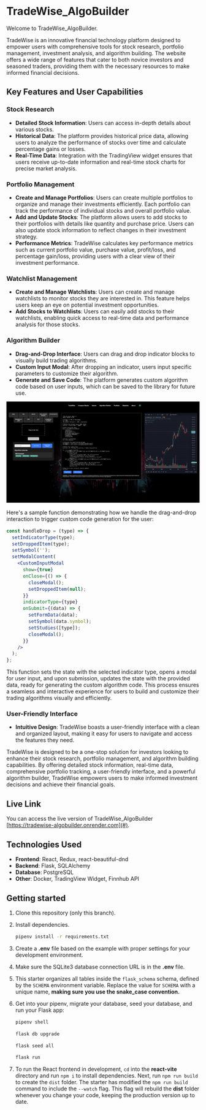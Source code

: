 # TradeWise_AlgoBuilder

Welcome to TradeWise_AlgoBuilder.

TradeWise is an innovative financial technology platform designed to empower users with comprehensive tools for stock research, portfolio management, investment analysis, and algorithm building. The website offers a wide range of features that cater to both novice investors and seasoned traders, providing them with the necessary resources to make informed financial decisions.

## Key Features and User Capabilities

### Stock Research
- **Detailed Stock Information**: Users can access in-depth details about various stocks.
- **Historical Data**: The platform provides historical price data, allowing users to analyze the performance of stocks over time and calculate percentage gains or losses.
- **Real-Time Data**: Integration with the TradingView widget ensures that users receive up-to-date information and real-time stock charts for precise market analysis.

### Portfolio Management
- **Create and Manage Portfolios**: Users can create multiple portfolios to organize and manage their investments efficiently. Each portfolio can track the performance of individual stocks and overall portfolio value.
- **Add and Update Stocks**: The platform allows users to add stocks to their portfolios with details like quantity and purchase price. Users can also update stock information to reflect changes in their investment strategy.
- **Performance Metrics**: TradeWise calculates key performance metrics such as current portfolio value, purchase value, profit/loss, and percentage gain/loss, providing users with a clear view of their investment performance.

### Watchlist Management
- **Create and Manage Watchlists**: Users can create and manage watchlists to monitor stocks they are interested in. This feature helps users keep an eye on potential investment opportunities.
- **Add Stocks to Watchlists**: Users can easily add stocks to their watchlists, enabling quick access to real-time data and performance analysis for those stocks.

### Algorithm Builder
- **Drag-and-Drop Interface**: Users can drag and drop indicator blocks to visually build trading algorithms.
- **Custom Input Modal**: After dropping an indicator, users input specific parameters to customize their algorithm.
- **Generate and Save Code**: The platform generates custom algorithm code based on user inputs, which can be saved to the library for future use.

![Algorithm Builder](images/algobuilder.png)


Here's a sample function demonstrating how we handle the drag-and-drop interaction to trigger custom code generation for the user:

```jsx
const handleDrop = (type) => {
  setIndicatorType(type);
  setDroppedItem(type);
  setSymbol('');
  setModalContent(
    <CustomInputModal
      show={true}
      onClose={() => {
        closeModal();
        setDroppedItem(null);
      }}
      indicatorType={type}
      onSubmit={(data) => {
        setFormData(data);
        setSymbol(data.symbol);
        setStudies([type]);
        closeModal();
      }}
    />
  );
};
```

This function sets the state with the selected indicator type, opens a modal for user input, and upon submission, updates the state with the provided data, ready for generating the custom algorithm code. This process ensures a seamless and interactive experience for users to build and customize their trading algorithms visually and efficiently.

### User-Friendly Interface
- **Intuitive Design**: TradeWise boasts a user-friendly interface with a clean and organized layout, making it easy for users to navigate and access the features they need.

TradeWise is designed to be a one-stop solution for investors looking to enhance their stock research, portfolio management, and algorithm building capabilities. By offering detailed stock information, real-time data, comprehensive portfolio tracking, a user-friendly interface, and a powerful algorithm builder, TradeWise empowers users to make informed investment decisions and achieve their financial goals.

## Live Link
You can access the live version of TradeWise_AlgoBuilder [https://tradewise-algobuilder.onrender.com](#).

## Technologies Used
- **Frontend**: React, Redux, react-beautiful-dnd
- **Backend**: Flask, SQLAlchemy
- **Database**: PostgreSQL
- **Other**: Docker, TradingView Widget, Finnhub API

## Getting started

1. Clone this repository (only this branch).

2. Install dependencies.

   ```bash
   pipenv install -r requirements.txt
   ```

3. Create a __.env__ file based on the example with proper settings for your
   development environment.

4. Make sure the SQLite3 database connection URL is in the __.env__ file.

5. This starter organizes all tables inside the `flask_schema` schema, defined
   by the `SCHEMA` environment variable.  Replace the value for
   `SCHEMA` with a unique name, **making sure you use the snake_case
   convention.**

6. Get into your pipenv, migrate your database, seed your database, and run your
   Flask app:

   ```bash
   pipenv shell
   ```

   ```bash
   flask db upgrade
   ```

   ```bash
   flask seed all
   ```

   ```bash
   flask run
   ```

7. To run the React frontend in development, `cd` into the __react-vite__
   directory and run `npm i` to install dependencies. Next, run `npm run build`
   to create the `dist` folder. The starter has modified the `npm run build`
   command to include the `--watch` flag. This flag will rebuild the __dist__
   folder whenever you change your code, keeping the production version up to
   date.
